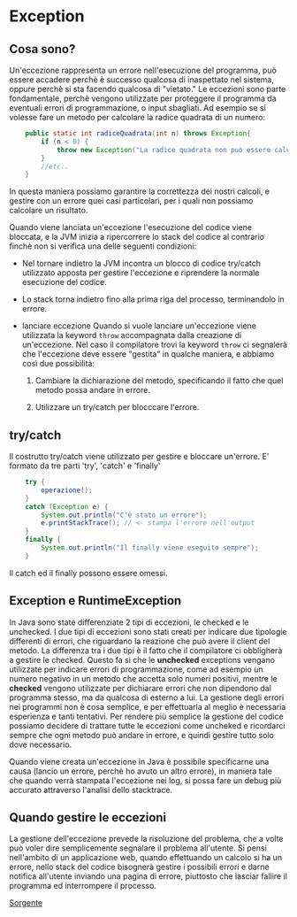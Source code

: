 Exception
=========

Cosa sono?
----------
Un'eccezione rappresenta un errore nell'esecuzione del programma, può essere accadere
perchè è successo qualcosa di inaspettato nel sistema, oppure perchè si sta facendo qualcosa di "vietato."
Le eccezioni sono parte fondamentale, perchè vengono utilizzate per proteggere il programma da eventuali errori di programmazione, o input sbagliati.
Ad esempio se si volesse fare un metodo per calcolare la radice quadrata di un numero:

```java
	public static int radiceQuadrata(int n) throws Exception{
		if (n < 0) {
			throw new Exception("La radice quadrata non può essere calcolata per i numeri negativi: " + n);
		}
		//etc..
	}
```

In questa maniera possiamo garantire la correttezza dei nostri calcoli, e gestire con un errore quei casi particolari, per i quali non possiamo calcolare un risultato.

Quando viene lanciata un'eccezione l'esecuzione del codice viene bloccata, e la JVM inizia a ripercorrere lo stack del codice al contrario finchè non si verifica una delle seguenti condizioni:

- Nel tornare indietro la JVM incontra un blocco di codice try/catch utilizzato apposta per gestire l'eccezione e riprendere la normale esecuzione del codice.

- Lo stack torna indietro fino alla prima riga del processo, terminandolo in errore.

- lanciare eccezione
	Quando si vuole lanciare un'eccezione viene utilizzata la keyword `throw` accompagnata dalla creazione di un'eccezione.
	Nel caso il compilatore trovi la keyword `throw` ci segnalerà che l'eccezione deve essere "gestita" in qualche maniera, e abbiamo così due possibilità:

	1. Cambiare la dichiarazione del metodo, specificando il fatto che quel metodo possa andare in errore.

	2. Utilizzare un try/catch per blocccare l'errore.

try/catch
---------
Il costrutto try/catch viene utilizzato per gestire e bloccare un'errore.
E' formato da tre parti 'try', 'catch' e 'finally'

```java
	try {
		operazione();
	}
	catch (Exception e) {
		System.out.println("C'è stato un errore");
		e.printStackTrace(); // <- stampa l'errore nell'output
	}
	finally {
		System.out.println("Il finally viene eseguito sempre");
	}
```
Il catch ed il finally possono essere omessi.

Exception e RuntimeException
----------------------------
In Java sono state differenziate 2 tipi di eccezioni, le checked e le unchecked.
I due tipi di eccezioni sono stati creati per indicare due tipologie differenti di errori, che riguardano la reazione che può avere il client del metodo.
La differenza tra i due tipi è il fatto che il compilatore ci obbligherà a gestire le checked.
Questo fa si che le **unchecked** exceptions vengano utilizzate per indicare errori di programmazione, come ad esempio un numero negativo in un metodo che accetta solo numeri positivi, mentre le **checked** vengono utilizzate per dichiarare errori che non dipendono dal programma stesso, ma da qualcosa di esterno a lui.
La gestione degli errori nei programmi non è cosa semplice, e per effettuarla al meglio è necessaria esperienza e tanti tentativi.
Per rendere più semplice la gestione del codice possiamo decidere di trattare tutte le eccezioni come uncheked e ricordarci sempre che ogni metodo può andare in errore, e quindi gestire tutto solo dove necessario.

Quando viene creata un'eccezione in Java è possibile specificarne una causa (lancio un errore, perchè ho avuto un altro errore), in maniera tale che quando verrà stampata l'eccezione nei log, si possa fare un debug più accurato attraverso l'analisi dello stacktrace.

Quando gestire le eccezioni
---------------------------
La gestione dell'eccezione prevede la risoluzione del problema, che a volte può voler dire semplicemente segnalare il problema all'utente. Si pensi nell'ambito di un applicazione web, quando effettuando un calcolo si ha un errore, nello stack del codice bisognerà gestire i possibili errori e darne notifica all'utente inviando una pagina di errore, piuttosto che lasciar fallire il programma ed interrompere il processo.

[Sorgente](CorsoJava/src/it/agecontrol/corso/java/lezione3/Eccezioni.java)